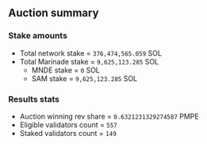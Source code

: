 ## Auction summary

### Stake amounts
- Total network stake = `376,474,565.059` SOL
- Total Marinade stake = `9,625,123.285` SOL
  - MNDE stake = `0` SOL
  - SAM stake = `9,625,123.285` SOL

### Results stats
- Auction winning rev share = `0.6321231329274587` PMPE
- Eligible validators count = `557`
- Staked validators count = `149`
